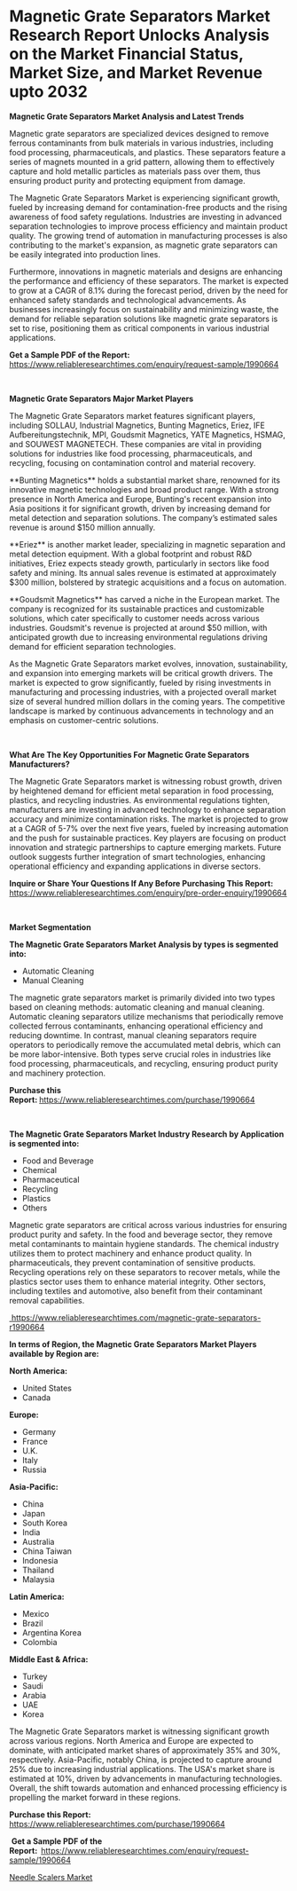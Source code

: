<p><h1>Magnetic Grate Separators Market Research Report Unlocks Analysis on the Market Financial Status, Market Size, and Market Revenue upto 2032</h1></p><p><strong>Magnetic Grate Separators Market Analysis and Latest Trends</strong></p>
<p><p>Magnetic grate separators are specialized devices designed to remove ferrous contaminants from bulk materials in various industries, including food processing, pharmaceuticals, and plastics. These separators feature a series of magnets mounted in a grid pattern, allowing them to effectively capture and hold metallic particles as materials pass over them, thus ensuring product purity and protecting equipment from damage.</p><p>The Magnetic Grate Separators Market is experiencing significant growth, fueled by increasing demand for contamination-free products and the rising awareness of food safety regulations. Industries are investing in advanced separation technologies to improve process efficiency and maintain product quality. The growing trend of automation in manufacturing processes is also contributing to the market's expansion, as magnetic grate separators can be easily integrated into production lines.</p><p>Furthermore, innovations in magnetic materials and designs are enhancing the performance and efficiency of these separators. The market is expected to grow at a CAGR of 8.1% during the forecast period, driven by the need for enhanced safety standards and technological advancements. As businesses increasingly focus on sustainability and minimizing waste, the demand for reliable separation solutions like magnetic grate separators is set to rise, positioning them as critical components in various industrial applications.</p></p>
<p><strong>Get a Sample PDF of the Report:&nbsp;</strong> <a href="https://www.reliableresearchtimes.com/enquiry/request-sample/1990664?utm_campaign=3281&utm_medium=2&utm_source=Github&utm_content=ia&utm_term=08042025&utm_id=magnetic-grate-separators">https://www.reliableresearchtimes.com/enquiry/request-sample/1990664</a></p>
<p>&nbsp;</p>
<p><strong>Magnetic Grate Separators Major Market Players</strong></p>
<p><p>The Magnetic Grate Separators market features significant players, including SOLLAU, Industrial Magnetics, Bunting Magnetics, Eriez, IFE Aufbereitungstechnik, MPI, Goudsmit Magnetics, YATE Magnetics, HSMAG, and SOUWEST MAGNETECH. These companies are vital in providing solutions for industries like food processing, pharmaceuticals, and recycling, focusing on contamination control and material recovery.</p><p>**Bunting Magnetics** holds a substantial market share, renowned for its innovative magnetic technologies and broad product range. With a strong presence in North America and Europe, Bunting's recent expansion into Asia positions it for significant growth, driven by increasing demand for metal detection and separation solutions. The company’s estimated sales revenue is around $150 million annually.</p><p>**Eriez** is another market leader, specializing in magnetic separation and metal detection equipment. With a global footprint and robust R&D initiatives, Eriez expects steady growth, particularly in sectors like food safety and mining. Its annual sales revenue is estimated at approximately $300 million, bolstered by strategic acquisitions and a focus on automation.</p><p>**Goudsmit Magnetics** has carved a niche in the European market. The company is recognized for its sustainable practices and customizable solutions, which cater specifically to customer needs across various industries. Goudsmit's revenue is projected at around $50 million, with anticipated growth due to increasing environmental regulations driving demand for efficient separation technologies.</p><p>As the Magnetic Grate Separators market evolves, innovation, sustainability, and expansion into emerging markets will be critical growth drivers. The market is expected to grow significantly, fueled by rising investments in manufacturing and processing industries, with a projected overall market size of several hundred million dollars in the coming years. The competitive landscape is marked by continuous advancements in technology and an emphasis on customer-centric solutions.</p></p>
<p>&nbsp;</p>
<p><strong>What Are The Key Opportunities For Magnetic Grate Separators Manufacturers?</strong></p>
<p><p>The Magnetic Grate Separators market is witnessing robust growth, driven by heightened demand for efficient metal separation in food processing, plastics, and recycling industries. As environmental regulations tighten, manufacturers are investing in advanced technology to enhance separation accuracy and minimize contamination risks. The market is projected to grow at a CAGR of 5-7% over the next five years, fueled by increasing automation and the push for sustainable practices. Key players are focusing on product innovation and strategic partnerships to capture emerging markets. Future outlook suggests further integration of smart technologies, enhancing operational efficiency and expanding applications in diverse sectors.</p></p>
<p><strong>Inquire or Share Your Questions If Any Before Purchasing This Report:</strong> <a href="https://www.reliableresearchtimes.com/enquiry/pre-order-enquiry/1990664?utm_campaign=3281&utm_medium=2&utm_source=Github&utm_content=ia&utm_term=08042025&utm_id=magnetic-grate-separators">https://www.reliableresearchtimes.com/enquiry/pre-order-enquiry/1990664</a></p>
<p>&nbsp;</p>
<p><strong>Market Segmentation</strong></p>
<p><strong>The Magnetic Grate Separators Market Analysis by types is segmented into:</strong></p>
<p><ul><li>Automatic Cleaning</li><li>Manual Cleaning</li></ul></p>
<p><p>The magnetic grate separators market is primarily divided into two types based on cleaning methods: automatic cleaning and manual cleaning. Automatic cleaning separators utilize mechanisms that periodically remove collected ferrous contaminants, enhancing operational efficiency and reducing downtime. In contrast, manual cleaning separators require operators to periodically remove the accumulated metal debris, which can be more labor-intensive. Both types serve crucial roles in industries like food processing, pharmaceuticals, and recycling, ensuring product purity and machinery protection.</p></p>
<p><strong>Purchase this Report:&nbsp;</strong><a href="https://www.reliableresearchtimes.com/purchase/1990664?utm_campaign=3281&utm_medium=2&utm_source=Github&utm_content=ia&utm_term=08042025&utm_id=magnetic-grate-separators">https://www.reliableresearchtimes.com/purchase/1990664</a></p>
<p>&nbsp;</p>
<p><strong>The Magnetic Grate Separators Market Industry Research by Application is segmented into:</strong></p>
<p><ul><li>Food and Beverage</li><li>Chemical</li><li>Pharmaceutical</li><li>Recycling</li><li>Plastics</li><li>Others</li></ul></p>
<p><p>Magnetic grate separators are critical across various industries for ensuring product purity and safety. In the food and beverage sector, they remove metal contaminants to maintain hygiene standards. The chemical industry utilizes them to protect machinery and enhance product quality. In pharmaceuticals, they prevent contamination of sensitive products. Recycling operations rely on these separators to recover metals, while the plastics sector uses them to enhance material integrity. Other sectors, including textiles and automotive, also benefit from their contaminant removal capabilities.</p></p>
<p><a href="https://www.reliableresearchtimes.com/magnetic-grate-separators-r1990664?utm_campaign=3281&utm_medium=2&utm_source=Github&utm_content=ia&utm_term=08042025&utm_id=magnetic-grate-separators">&nbsp;https://www.reliableresearchtimes.com/magnetic-grate-separators-r1990664</a></p>
<p><strong>In terms of Region, the Magnetic Grate Separators Market Players available by Region are:</strong></p>
<p>
    <p> <strong> North America: </strong>
        <ul>
            <li>United States</li>
            <li>Canada</li>
        </ul>
        </p> 
    <p> <strong> Europe: </strong>
        <ul>
            <li>Germany</li>
            <li>France</li>
            <li>U.K.</li>
            <li>Italy</li>
            <li>Russia</li>
        </ul>
        </p> 
    <p> <strong> Asia-Pacific: </strong>
        <ul>
            <li>China</li>
            <li>Japan</li>
            <li>South Korea</li>
            <li>India</li>
            <li>Australia</li>
            <li>China Taiwan</li>
            <li>Indonesia</li>
            <li>Thailand</li>
            <li>Malaysia</li>
        </ul>
        </p> 
    <p> <strong> Latin America: </strong>
        <ul>
            <li>Mexico</li>
            <li>Brazil</li>
            <li>Argentina Korea</li>
            <li>Colombia</li>
        </ul>
        </p> 
    <p> <strong> Middle East & Africa: </strong>
        <ul>
            <li>Turkey</li>
            <li>Saudi</li>
            <li>Arabia</li>
            <li>UAE</li>
            <li>Korea</li>
        </ul>
    </p>
    </p>
<p><p>The Magnetic Grate Separators market is witnessing significant growth across various regions. North America and Europe are expected to dominate, with anticipated market shares of approximately 35% and 30%, respectively. Asia-Pacific, notably China, is projected to capture around 25% due to increasing industrial applications. The USA's market share is estimated at 10%, driven by advancements in manufacturing technologies. Overall, the shift towards automation and enhanced processing efficiency is propelling the market forward in these regions.</p></p>
<p><strong>Purchase this Report: </strong><a href="https://www.reliableresearchtimes.com/purchase/1990664?utm_campaign=3281&utm_medium=2&utm_source=Github&utm_content=ia&utm_term=08042025&utm_id=magnetic-grate-separators">https://www.reliableresearchtimes.com/purchase/1990664</a></p>
<p>&nbsp;<strong>Get a Sample PDF of the Report:&nbsp;&nbsp;</strong><a href="https://www.reliableresearchtimes.com/enquiry/request-sample/1990664?utm_campaign=3281&utm_medium=2&utm_source=Github&utm_content=ia&utm_term=08042025&utm_id=magnetic-grate-separators">https://www.reliableresearchtimes.com/enquiry/request-sample/1990664</a></p>
<p><strong></strong></p>
<p><p><a href="https://github.com/mohmodsiason/Market-Research-Report-List-1/blob/main/needle-scalers-market.md?utm_campaign=3281&utm_medium=2&utm_source=Github&utm_content=ia&utm_term=08042025&utm_id=magnetic-grate-separators">Needle Scalers Market</a></p></p>